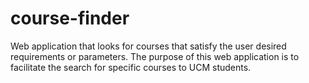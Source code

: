 # course-finder
Web application that looks for courses that satisfy the user desired requirements or parameters. The purpose of this web application is to facilitate the search for specific courses to UCM students.
